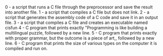 0 - a script that runs a C file through the preprocessor and save the result into another file.
1 - a script that compiles a C file but does not link.
2 - a script that generates the assembly code of a C code and save it in an output file.
3 - a script that compiles a C file and creates an executable named cisfun
4 - C program that prints exactly "Programming is like building a multilingual puzzle, followed by a new line.
5 - C program that prints exactly with proper grammar, but the outcome is a piece of art,, followed by a new line.
6 - C program that prints the size of various types on the computer it is compiled and run on.
